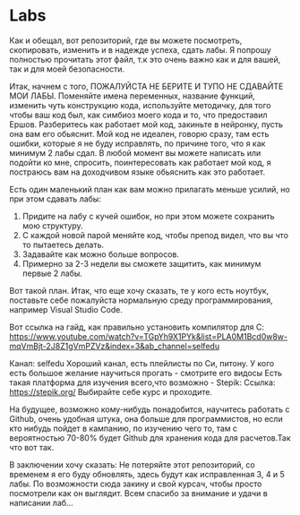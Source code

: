 # Labs
Как и обещал, вот репозиторий, где вы можете посмотреть, скопировать, изменить и в надежде успеха, сдать лабы. Я попрошу полностью прочитать этот файл, т.к это очень важно как и для вашей, так и для моей безопасности.

Итак, начнем с того, ПОЖАЛУЙСТА НЕ БЕРИТЕ И ТУПО НЕ СДАВАЙТЕ МОИ ЛАБЫ. Поменяйте имена переменных, название функций, изменить чуть конструкцию кода, используйте методичку, для того чтобы ваш код был, как симбиоз моего кода и то, что предоставил Ершов. Разберитесь как работает мой код, закиньте в нейронку, пусть она вам его обьяснит. Мой код не идеален, говорю сразу, там есть ошибки, которые я не буду исправлять, по причине того, что я как минимум 2 лабы сдал. В любой момент вы можете написать или подойти ко мне, спросить, поинтересовать как работает мой код, я постраюсь вам на доходчивом языке обьяснить как это работает.

Есть один маленький план как вам можно прилагать меньше усилий, но при этом сдавать лабы:

1. Придите на лабу с кучей ошибок, но при этом можете сохранить мою структуру.
2. С каждой новой парой меняйте код, чтобы препод видел, что вы что то пытаетесь делать.
3. Задавайте как можно больше вопросов.
4. Примерно за 2-3 недели вы сможете защитить, как минимум первые 2 лабы.

Вот такой план. Итак, что еще хочу сказать, те у кого есть ноутбук, поставьте себе пожалуйста нормальную среду программирования, например Visual Studio Code.

Вот ссылка на гайд, как правильно установить компилятор для C:
https://www.youtube.com/watch?v=TGpYh9X1PYk&list=PLA0M1Bcd0w8w-mqVmBjt-2J8Z1gVmPZVz&index=3&ab_channel=selfedu

Канал: selfedu
Хороший канал, есть плейлисты по Си, питону.
У кого есть большое желание научиться прогать - смотрите его видосы
Есть такая платформа для изучения всего,что возможно - Stepik:
Ссылка: https://stepik.org/
Выбирайте себе курс и проходите.

На будущее, возможно кому-нибудь понадобится, научитесь работать с Github, очень удобная штука, она больше для программистов, но если кто нибудь пойдет в кампанию, по изучению чего то, там с вероятностью 70-80% будет Github для хранения кода для расчетов.Так что вот так.

В заключении хочу сказать: Не потеряйте этот репозиторий, со временем я его буду обновлять, здесь будут как исправленная 3, 4 и 5 лабы. По возможности сюда закину и свой курсач, чтобы просто посмотрели как он выглядит. Всем спасибо за внимание и удачи в написании лаб...
